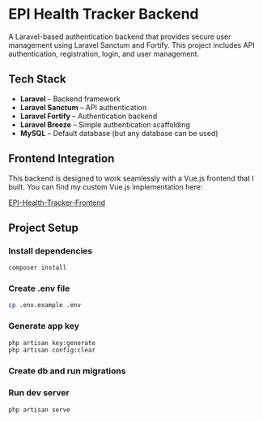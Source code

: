 # EPI Health Tracker Backend

A Laravel-based authentication backend that provides secure user management using Laravel Sanctum and Fortify. This project includes API authentication, registration, login, and user management.

## Tech Stack

- **Laravel** – Backend framework  
- **Laravel Sanctum** – API authentication  
- **Laravel Fortify** – Authentication backend  
- **Laravel Breeze** – Simple authentication scaffolding  
- **MySQL** – Default database (but any database can be used)  

## Frontend Integration

This backend is designed to work seamlessly with a Vue.js frontend that I built. You can find my custom Vue.js implementation here:

[EPI-Health-Tracker-Frontend](https://github.com/Tabs467/EPI-Health-Tracker-Frontend)

## Project Setup

### Install dependencies

```sh
composer install
```

### Create .env file

```sh
cp .env.example .env
```

### Generate app key

```sh
php artisan key:generate
php artisan config:clear
```

### Create db and run migrations

### Run dev server

```sh
php artisan serve
```
